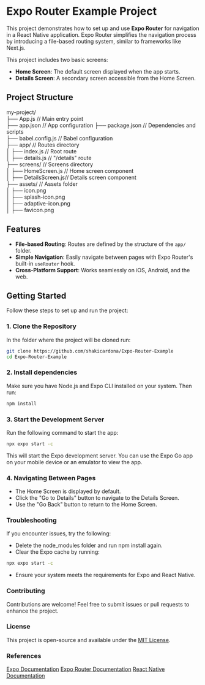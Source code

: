 # Expo Router Example Project

This project demonstrates how to set up and use **Expo Router** for navigation in a React Native application. Expo Router simplifies the navigation process by introducing a file-based routing system, similar to frameworks like Next.js.

This project includes two basic screens:
- **Home Screen**: The default screen displayed when the app starts.
- **Details Screen**: A secondary screen accessible from the Home Screen.

## Project Structure
my-project/  
├── App.js // Main entry point  
├── app.json // App configuration 
├── package.json // Dependencies and scripts  
├── babel.config.js // Babel configuration  
├── app/ // Routes directory  
│ ├── index.js // Root route  
│ ├── details.js // "/details" route  
├── screens/ // Screens directory  
│ ├── HomeScreen.js // Home screen component  
│ ├── DetailsScreen.js// Details screen component  
├── assets/ // Assets folder  
│ ├── icon.png  
│ ├── splash-icon.png  
│ ├── adaptive-icon.png  
│ ├── favicon.png 

## Features

- **File-based Routing**: Routes are defined by the structure of the `app/` folder.
- **Simple Navigation**: Easily navigate between pages with Expo Router's built-in `useRouter` hook.
- **Cross-Platform Support**: Works seamlessly on iOS, Android, and the web.

## Getting Started

Follow these steps to set up and run the project:

### 1. Clone the Repository
In the folder where the project will be cloned run:
```bash
git clone https://github.com/shakicardona/Expo-Router-Example
cd Expo-Router-Example
```

### 2. Install dependencies
Make sure you have Node.js and Expo CLI installed on your system. Then run:

```bash
npm install
```

### 3. Start the Development Server
Run the following command to start the app:

```bash
npx expo start -c
```

This will start the Expo development server. You can use the Expo Go app on your mobile device or an emulator to view the app.

### 4. Navigating Between Pages
- The Home Screen is displayed by default.
- Click the "Go to Details" button to navigate to the Details Screen.
- Use the "Go Back" button to return to the Home Screen.

### Troubleshooting
If you encounter issues, try the following:
- Delete the node_modules folder and run npm install again.
- Clear the Expo cache by running:
```bash
npx expo start -c
```
- Ensure your system meets the requirements for Expo and React Native.

### Contributing
Contributions are welcome! Feel free to submit issues or pull requests to enhance the project.

### License
This project is open-source and available under the [MIT License](https://opensource.org/license/mit).

### References
[Expo Documentation](https://docs.expo.dev/more/create-expo/)
[Expo Router Documentation](https://docs.expo.dev/tutorial/introduction/)
[React Native Documentation](https://reactnative.dev/docs/environment-setup)
